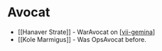 # Avocat


- [[Hanaver Strate]] - WarAvocat on [[vii-gemina]]
- [[Kole Marmigus]] - Was OpsAvocat before.

[//begin]: # "Autogenerated link references for markdown compatibility"
[vii-gemina]: vii-gemina.md "VII Gemina"
[//end]: # "Autogenerated link references"